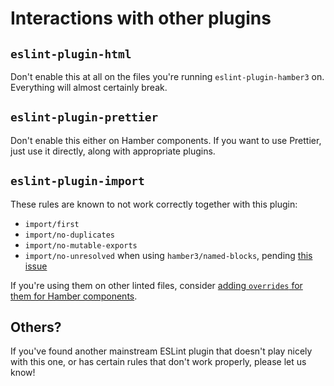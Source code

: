 # Interactions with other plugins

## `eslint-plugin-html`

Don't enable this at all on the files you're running `eslint-plugin-hamber3` on. Everything will almost certainly break.

## `eslint-plugin-prettier`

Don't enable this either on Hamber components. If you want to use Prettier, just use it directly, along with appropriate plugins.

## `eslint-plugin-import`

These rules are known to not work correctly together with this plugin:

- `import/first`
- `import/no-duplicates`
- `import/no-mutable-exports`
- `import/no-unresolved` when using `hamber3/named-blocks`, pending [this issue](https://github.com/benmosher/eslint-plugin-import/issues/1415)

If you're using them on other linted files, consider [adding `overrides` for them for Hamber components](https://eslint.org/docs/user-guide/configuring#disabling-rules-only-for-a-group-of-files).

## Others?

If you've found another mainstream ESLint plugin that doesn't play nicely with this one, or has certain rules that don't work properly, please let us know!
